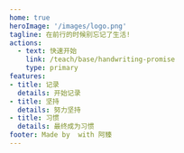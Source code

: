 ```yaml
---
home: true
heroImage: '/images/logo.png'
tagline: 在前行的时候别忘记了生活!
actions:
  - text: 快速开始
    link: /teach/base/handwriting-promise
    type: primary
features:
- title: 记录
  details: 开始记录
- title: 坚持
  details: 努力坚持
- title: 习惯
  details: 最终成为习惯
footer: Made by  with 阿臻
---
```

